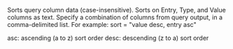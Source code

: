 Sorts query column data (case-insensitive). Sorts on Entry, Type, and Value columns as text. Specify a combination of columns from query output, in a comma-delimited list. For example:
sort = "value desc, entry asc"

asc: ascending (a to z) sort order
desc: descending (z to a) sort order
